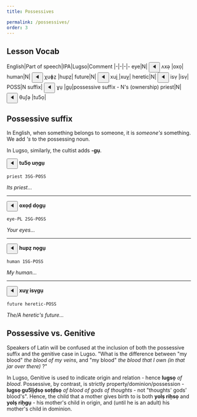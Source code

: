 ```yaml
---
title: Possessives

permalink: /possessives/
order: 3
---
```


## Lesson Vocab

English|Part of speech|IPA|Lugso|Comment
|-|-|-|-
eye|N|<span class='spoken '> <button class='speak' type='button' data-ipa='ʌxə̣'>🔈</button> <span class='ipa'>ʌxə̣</span> </span>|oxọ|
human|N|<span class='spoken '> <button class='speak' type='button' data-ipa='χuɸẓ'>🔈</button> <span class='ipa'>χuɸẓ</span> </span>|hupẓ|
future|N|<span class='spoken '> <button class='speak' type='button' data-ipa='xuj̣'>🔈</button> <span class='ipa'>xuj̣</span> </span>|xuỵ|
heretic|N|<span class='spoken '> <button class='speak' type='button' data-ipa='isṿ'>🔈</button> <span class='ipa'>isṿ</span> </span>|isṿ|
POSS|N suffix|<span class='spoken '> <button class='speak' type='button' data-ipa='ɣụ'>🔈</button> <span class='ipa'>ɣụ</span> </span>|gụ|possessive suffix - N's (ownership)
priest|N|<span class='spoken '> <button class='speak' type='button' data-ipa='θuʃə̣'>🔈</button> <span class='ipa'>θuʃə̣</span> </span>|tu5ọ|

## Possessive suffix

In English, when something belongs to someone, it is _someone's_ something. We add _'s_ to the possessing noun.

In Lugso, similarly, the cultist adds **-gụ**.

<span class='spoken btnOnly'> <button class='speak' type='button' data-ipa='θuʃə̣ uṇɣụ'>🔈</button>  </span> <strong>tu5ọ uṇgụ</strong>

`priest 3SG-POSS`

_Its priest..._

---

<span class='spoken btnOnly'> <button class='speak' type='button' data-ipa='ʌxə̣ð̣ ðʌ̣ɣụ'>🔈</button>  </span> <strong>oxọḍ dọgụ</strong>

`eye-PL 2SG-POSS`

_Your eyes..._

---

<span class='spoken btnOnly'> <button class='speak' type='button' data-ipa='χuɸẓ nʌ̣ɣụ'>🔈</button>  </span> <strong>hupẓ nọgụ</strong>

`human 1SG-POSS`

_My human..._

---

<span class='spoken btnOnly'> <button class='speak' type='button' data-ipa='xuj̣ isṿɣụ'>🔈</button>  </span> <strong>xuỵ isṿgụ</strong>

`future heretic-POSS`

_The/A heretic's future..._

## Possessive vs. Genitive

Speakers of Latin will be confused at the inclusion of both the possessive suffix and the genitive case in Lugso. "What is the difference between "my blood" _the blood of my veins_, and "my blood" _the blood that I own (in that jar over there)_ ?"

In Lugso, Genitive is used to indicate origin and relation - hence **lug̣sọ** _of blood_. Possessive, by contrast, is strictly property/dominion/possession - **lug̣sọ gu5̣lị̣ḍsọ soṭḍsọ** _of blood of gods of thoughts_ - not "thoughts' gods' blood's". Hence, the child that a mother gives birth to is both **yolṣ riḥsọ** and **yolṣ riḥgụ** - his mother's child in origin, and (until he is an adult) his mother's child in dominion. 